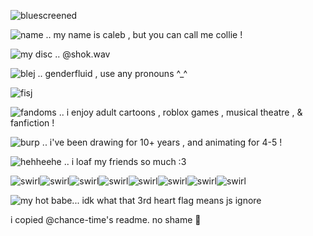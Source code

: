 ![bluescreened](https://64.media.tumblr.com/14ceb8b9bc57f12130a5dabfe8f91415/acbffc6c7e51333b-cf/s250x400/2010541edd1c5108e576adfee6c267bdef6d5ecd.gifv)



![name](https://i.postimg.cc/rmNrNBy8/IMG-6764.gif) .. my name is caleb , but you can call me collie !

![my disc](https://i.postimg.cc/vZMYzTB7/IMG_3737.gif) .. @shok.wav


![blej](https://i.postimg.cc/h4TXtY3f/IMG_3529.gif) .. genderfluid , use any pronouns ^_^


![fisj](https://64.media.tumblr.com/e55e9b565a504837ae3f495076dc350e/b2aca497012baaa3-62/s250x400/a6e8698f0c1d27bcd02b1cac416146052ee0eaee.gifv)

![fandoms](https://i.postimg.cc/k4VRmGW6/IMG_3642.gif) .. i enjoy adult cartoons , roblox games , musical theatre , & fanfiction !

![burp](https://i.postimg.cc/qMGg83rr/IMG_3530.gif) .. i've been drawing for 10+ years , and animating for 4-5 !

![hehheehe](https://i.postimg.cc/wMC5LsYL/IMG_3455.gif) .. i loaf my friends so much :3

![swirl](https://files.catbox.moe/jcoro6.gif)![swirl](https://files.catbox.moe/jcoro6.gif)![swirl](https://files.catbox.moe/jcoro6.gif)![swirl](https://files.catbox.moe/jcoro6.gif)![swirl](https://files.catbox.moe/jcoro6.gif)![swirl](https://files.catbox.moe/jcoro6.gif)![swirl](https://files.catbox.moe/jcoro6.gif)![swirl](https://files.catbox.moe/jcoro6.gif)

![my hot babe... idk what that 3rd heart flag means js ignore](https://media.discordapp.net/attachments/1269877660163768322/1431673771348983850/12957708_8e843.gif?ex=68fe459a&is=68fcf41a&hm=c1c40797c40dbc670c024e60e4c4eaa9fa9119da170f7d3a508a27628f17992c&=&width=300&height=300)


i copied @chance-time's readme. no shame 🥴
